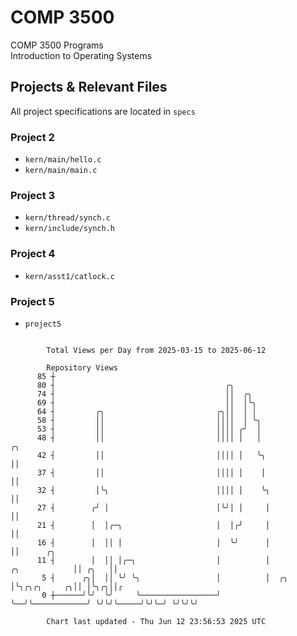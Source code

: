 # COMP 3500
COMP 3500 Programs  
Introduction to Operating Systems  
## Projects & Relevant Files
All project specifications are located in `specs`
### Project 2
- `kern/main/hello.c`
- `kern/main/main.c`
### Project 3
- `kern/thread/synch.c`
- `kern/include/synch.h`
### Project 4
- `kern/asst1/catlock.c`
### Project 5
- `project5`

```

        Total Views per Day from 2025-03-15 to 2025-06-12

        Repository Views
      85 ┼
      80 ┤                                      ╭╮
      74 ┤                                      ││  ╭╮
      69 ┤                                      ││  │╰╮
      64 ┤         ╭╮                         ╭╮││  │ │
      58 ┤         ││                         ││││  │ ╰╮
      53 ┤         ││                         ││││ ╭╯  │
      48 ┤         ││                         ││││ │   │                                ╭╮
      42 ┤         ││                         ││││ │   ╰╮                               ││
      37 ┤         ││                         ││││ │    │                               ││
      32 ┤         │╰╮                        ││││ │    ╰╮                              ││
      27 ┤        ╭╯ │                        │╰╯│ │     │                              ││
      21 ┤        │  │╭─╮                     │  │╭╯     │                              ││
      16 ┤        │  ││ │                     │  ╰╯      │                              ││      ╭╮
      11 ┤        │  ││ │╭─╮                  │          │                ╭╮            ││ ╭╮   ││
       5 ┤      ╭╮│  ││ ╰╯ ╰╮                 │          │  ╭╮            │╰╮╭╮╭╮     ╭╮││ │╰╮╭╮││╭
       0 ┼──────╯╰╯  ╰╯     ╰─────────────────╯          ╰──╯╰────────────╯ ╰╯╰╯╰─────╯╰╯╰─╯ ╰╯╰╯╰╯

        Chart last updated - Thu Jun 12 23:56:53 2025 UTC
        
```
